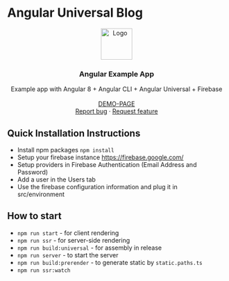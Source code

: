 # Angular Universal Blog

<p align="center">
  <a href="https://angular.io/">
    <img src="https://angular.io/assets/images/logos/angular/angular.svg" alt="Logo" width=72 height=72>
  </a>

  <h3 align="center">Angular Example App</h3>

  <p align="center">
    Example app with Angular 8 + Angular CLI + Angular Universal + Firebase
    <br>
    <br>
    <a href="https://github.com/Ismaestro/angular8-example-app/issues/new">DEMO-PAGE</a>
    <br>
    <a href="https://github.com/Ismaestro/angular8-example-app/issues/new">Report bug</a>
    ·
    <a href="https://github.com/Ismaestro/angular8-example-app/issues/new">Request feature</a>
  </p>
</p>

## Quick Installation Instructions
- Install npm packages `npm install`
- Setup your firebase instance https://firebase.google.com/
- Setup providers in Firebase Authentication (Email Address and Password)
- Add a user in the Users tab
- Use the firebase configuration information and plug it in src/environment

## How to start
- `npm run start` - for client rendering
- `npm run ssr` - for server-side rendering
- `npm run build:universal` - for assembly in release
- `npm run server` - to start the server
- `npm run build:prerender` - to generate static by `static.paths.ts`
- `npm run ssr:watch`
